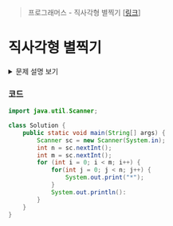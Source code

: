 > 프로그래머스 - 직사각형 별찍기 [[링크](https://school.programmers.co.kr/learn/courses/30/lessons/12969)]

# 직사각형 별찍기

<details markdown="1"> 
<summary> 문제 설명 보기 </summary>
<img src="https://user-images.githubusercontent.com/86038910/185300253-97fc9192-4267-4a99-a195-586442f90926.png">
</details>

### 코드
```java
import java.util.Scanner;

class Solution {
    public static void main(String[] args) {
        Scanner sc = new Scanner(System.in);
        int n = sc.nextInt();
        int m = sc.nextInt();
        for (int i = 0; i < m; i++) {
            for(int j = 0; j < n; j++) {
                System.out.print("*");
            }
            System.out.println():
        }
    }
}
```
